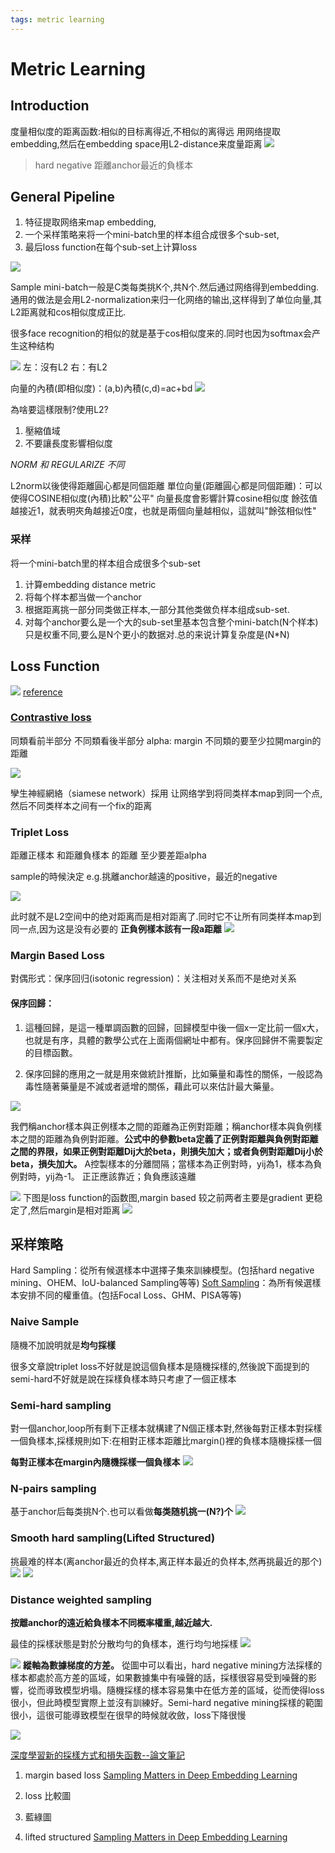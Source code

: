 ```yaml
---
tags: metric learning
---
```


# Metric Learning

## Introduction

度量相似度的距离函数:相似的目标离得近,不相似的离得远
用网络提取embedding,然后在embedding space用L2-distance来度量距离
![](https://i.imgur.com/LNmUv2r.png)

> hard negative 距離anchor最近的負樣本
## General Pipeline

1. 特征提取网络来map embedding,
2. 一个采样策略来将一个mini-batch里的样本组合成很多个sub-set,
3. 最后loss function在每个sub-set上计算loss

![](https://i.imgur.com/gj7YGPF.png)

Sample mini-batch一般是C类每类挑K个,共N个.然后通过网络得到embedding.通用的做法是会用L2-normalization来归一化网络的输出,这样得到了单位向量,其L2距离就和cos相似度成正比.

很多face recognition的相似的就是基于cos相似度来的.同时也因为softmax会产生这种结构

![](https://i.imgur.com/bRqrO7M.png)
左：沒有L2
右：有L2

向量的內積(即相似度)：(a,b)內積(c,d)=ac+bd
![](https://i.imgur.com/Ftezd6Q.png)

為啥要這樣限制?使用L2?

1. 壓縮值域
2. 不要讓長度影響相似度

*NORM 和 REGULARIZE 不同*

L2norm以後使得距離圓心都是同個距離
單位向量(距離圓心都是同個距離)：可以使得COSINE相似度(內積)比較"公平"
向量長度會影響計算cosine相似度
餘弦值越接近1，就表明夾角越接近0度，也就是兩個向量越相似，這就叫"餘弦相似性"

### 采样

将一个mini-batch里的样本组合成很多个sub-set
1. 计算embedding distance metric
2. 将每个样本都当做一个anchor
3. 根据距离挑一部分同类做正样本,一部分其他类做负样本组成sub-set.
4. 对每个anchor要么是一个大的sub-set里基本包含整个mini-batch(N个样本)只是权重不同,要么是N个更小的数据对.总的来说计算复杂度是(N*N)

## Loss Function
![](https://i.imgur.com/kA9cHXC.png)
[reference](https://zhuanlan.zhihu.com/p/27748177)
### [Contrastive loss](https://blog.csdn.net/autocyz/article/details/53149760)
同類看前半部分
不同類看後半部分
alpha: margin 不同類的要至少拉開margin的距離

![](https://i.imgur.com/90kTuno.png)

孿生神經網絡（siamese network）採用
让网络学到将同类样本map到同一个点,然后不同类样本之间有一个fix的距离

### Triplet Loss

距離正樣本 和距離負樣本 的距離 至少要差距alpha

sample的時候決定 
e.g.挑離anchor越遠的positive，最近的negative

![](https://i.imgur.com/mnZaAC7.png)

此时就不是L2空间中的绝对距离而是相对距离了.同时它不让所有同类样本map到同一点,因为这是没有必要的
**正負例樣本該有一段a距離**
![](https://i.imgur.com/uWFdf6Z.png)

### Margin Based Loss
對偶形式：保序回归(isotonic regression)：关注相对关系而不是绝对关系

#### 保序回歸：
1. 這種回歸，是這一種單調函數的回歸，回歸模型中後一個x一定比前一個x大，也就是有序，具體的數學公式在上面兩個網址中都有。保序回歸併不需要製定的目標函數。

2. 保序回歸的應用之一就是用來做統計推斷，比如藥量和毒性的關係，一般認為毒性隨著藥量是不減或者遞增的關係，藉此可以來估計最大藥量。

![](https://i.imgur.com/83drYtb.png)

我們稱anchor樣本與正例樣本之間的距離為正例對距離；稱anchor樣本與負例樣本之間的距離為負例對距離。**公式中的參數beta定義了正例對距離與負例對距離之間的界限，如果正例對距離Dij大於beta，則損失加大；或者負例對距離Dij小於beta，損失加大。** A控製樣本的分離間隔；當樣本為正例對時，yij為1，樣本為負例對時，yij為-1。
正正應該靠近；負負應該遠離


![](https://i.imgur.com/7mqeZZL.png)
下图是loss function的函数图,margin based 较之前两者主要是gradient 更稳定了,然后margin是相对距离
![](https://i.imgur.com/7jTGfHm.png)

## 采样策略
Hard Sampling：從所有候選樣本中選擇子集來訓練模型。(包括hard negative mining、OHEM、IoU-balanced Sampling等等)
[Soft Sampling](https://zhuanlan.zhihu.com/p/63954517)：為所有候選樣本安排不同的權重值。(包括Focal Loss、GHM、PISA等等)

### Naive Sample
隨機不加說明就是**均勻採樣**

很多文章說triplet loss不好就是說這個負樣本是隨機採樣的,然後說下面提到的semi-hard不好就是說在採樣負樣本時只考慮了一個正樣本

### Semi-hard sampling

對一個anchor,loop所有剩下正樣本就構建了N個正樣本對,然後每對正樣本對採樣一個負樣本,採樣規則如下:在相對正樣本距離比margin()裡的負樣本隨機採樣一個

**每對正樣本在margin內隨機採樣一個負樣本**
![](https://i.imgur.com/rjDk0qI.png)


### N-pairs sampling

基于anchor后每类挑N个.也可以看做**每类随机挑一(N?)个**
![](https://i.imgur.com/TjS7MoR.png)

### Smooth hard sampling(Lifted Structured)
挑最难的样本(离anchor最近的负样本,离正样本最近的负样本,然再挑最近的那个)
![](https://i.imgur.com/fXuJUtM.png)
![](https://i.imgur.com/Xgvhouo.png)

### Distance weighted sampling
**按離anchor的遠近給負樣本不同概率權重,越近越大.**

最佳的採樣狀態是對於分散均勻的負樣本，進行均勻地採樣
![](https://i.imgur.com/7TeJ6SP.png)

![](https://i.imgur.com/gDOnvAL.png)
**縱軸為數據梯度的方差。** 從圖中可以看出，hard negative mining方法採樣的樣本都處於高方差的區域，如果數據集中有噪聲的話，採樣很容易受到噪聲的影響，從而導致模型坍塌。隨機採樣的樣本容易集中在低方差的區域，從而使得loss很小，但此時模型實際上並沒有訓練好。Semi-hard negative mining採樣的範圍很小，這很可能導致模型在很早的時候就收斂，loss下降很慢

![](https://i.imgur.com/7NALwZc.png)


[深度學習新的採樣方式和損失函數--論文筆記](https://zhuanlan.zhihu.com/p/27748177)


1. margin based loss
[Sampling Matters in Deep Embedding Learning](https://arxiv.org/pdf/1706.07567.pdf)

2. loss 比較圖

3. 藍綠圖

4. lifted structured
[Sampling Matters in Deep Embedding Learning](https://arxiv.org/pdf/1511.06452.pdf)
